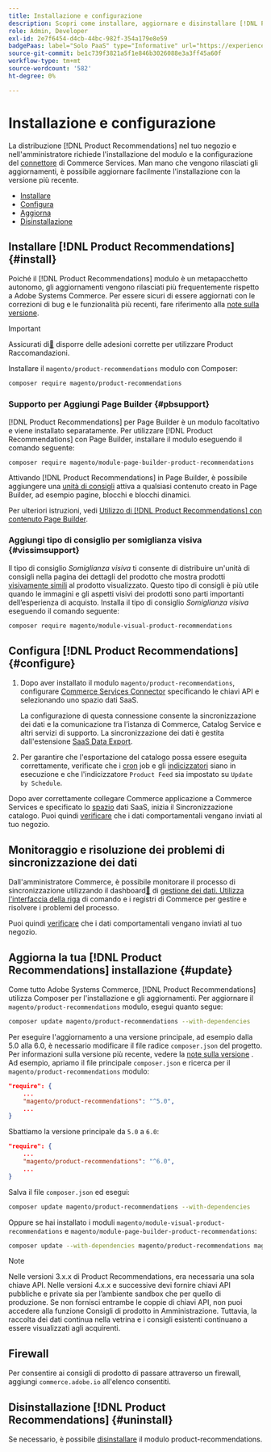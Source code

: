 ```yaml
---
title: Installazione e configurazione
description: Scopri come installare, aggiornare e disinstallare [!DNL Product Recommendations].
role: Admin, Developer
exl-id: 2e7f6454-d4cb-44bc-982f-354a179e8e59
badgePaas: label="Solo PaaS" type="Informative" url="https://experienceleague.adobe.com/en/docs/commerce/user-guides/product-solutions" tooltip="Applicabile solo ai progetti Adobe Commerce on Cloud (infrastruttura PaaS gestita da Adobe) e ai progetti on-premise."
source-git-commit: be1c739f3821a5f1e846b3026088e3a3ff45a60f
workflow-type: tm+mt
source-wordcount: '582'
ht-degree: 0%

---
```


# Installazione e configurazione

La distribuzione [!DNL Product Recommendations] nel tuo negozio e nell&#39;amministratore richiede l&#39;installazione del modulo e la configurazione del [connettore](../landing/saas.md) di Commerce Services. Man mano che vengono rilasciati gli aggiornamenti, è possibile aggiornare facilmente l&#39;installazione con la versione più recente.

- [Installare](#install)
- [Configura](#configure)
- [Aggiorna](#update)
- [Disinstallazione](#uninstall)

## Installare [!DNL Product Recommendations] {#install}

Poiché il [!DNL Product Recommendations] modulo è un metapacchetto autonomo, gli aggiornamenti vengono rilasciati più frequentemente rispetto a Adobe Systems Commerce. Per essere sicuri di essere aggiornati con le correzioni di bug e le funzionalità più recenti, fare riferimento alla [note sulla versione](release-notes.md).

>[!IMPORTANT]
>
>Assicurati di[&#128279;](../landing/saas.md#credentials) disporre delle adesioni corrette per utilizzare Product Raccomandazioni.

Installare il `magento/product-recommendations` modulo con Composer:

```bash
composer require magento/product-recommendations
```

### Supporto per Aggiungi Page Builder {#pbsupport}

[!DNL Product Recommendations] per Page Builder è un modulo facoltativo e viene installato separatamente. Per utilizzare [!DNL Product Recommendations] con Page Builder, installare il modulo eseguendo il comando seguente:

```bash
composer require magento/module-page-builder-product-recommendations
```

Attivando [!DNL Product Recommendations] in Page Builder, è possibile aggiungere una [unità di consigli](https://experienceleague.adobe.com/en/docs/commerce-admin/page-builder/add-content/recommendations) attiva a qualsiasi contenuto creato in Page Builder, ad esempio pagine, blocchi e blocchi dinamici.

Per ulteriori istruzioni, vedi [Utilizzo di [!DNL Product Recommendations] con contenuto Page Builder](page-builder.md).

### Aggiungi tipo di consiglio per somiglianza visiva {#vissimsupport}

Il tipo di consiglio _Somiglianza visiva_ ti consente di distribuire un&#39;unità di consigli nella pagina dei dettagli del prodotto che mostra prodotti [visivamente simili](type.md#visualsim) al prodotto visualizzato. Questo tipo di consigli è più utile quando le immagini e gli aspetti visivi dei prodotti sono parti importanti dell’esperienza di acquisto. Installa il tipo di consiglio _Somiglianza visiva_ eseguendo il comando seguente:

```bash
composer require magento/module-visual-product-recommendations
```

## Configura [!DNL Product Recommendations] {#configure}

1. Dopo aver installato il modulo `magento/product-recommendations`, configurare [Commerce Services Connector](../landing/saas.md) specificando le chiavi API e selezionando uno spazio dati SaaS.

   La configurazione di questa connessione consente la sincronizzazione dei dati e la comunicazione tra l’istanza di Commerce, Catalog Service e altri servizi di supporto. La sincronizzazione dei dati è gestita dall&#39;estensione [SaaS Data Export](../data-export/overview.md).

1. Per garantire che l&#39;esportazione del catalogo possa essere eseguita correttamente, verificate che i [cron](https://experienceleague.adobe.com/en/docs/commerce-operations/configuration-guide/cli/configure-cron-jobs) job e gli [indicizzatori](https://experienceleague.adobe.com/en/docs/commerce-operations/configuration-guide/cli/manage-indexers) siano in esecuzione e che l&#39;indicizzatore `Product Feed` sia impostato su `Update by Schedule`.

Dopo aver correttamente collegare Commerce applicazione a Commerce Services e specificato lo [spazio](../landing/saas.md#saas-configuration) dati SaaS, inizia il Sincronizzazione catalogo. Puoi quindi [verificare](verify.md) che i dati comportamentali vengano inviati al tuo negozio.

## Monitoraggio e risoluzione dei problemi di sincronizzazione dei dati

Dall&#39;amministratore Commerce, è possibile monitorare il processo di sincronizzazione utilizzando il dashboard[&#128279;](https://experienceleague.adobe.com/en/docs/commerce-admin/systems/data-transfer/data-dashboard) di [gestione dei dati. Utilizza l&#39;interfaccia della riga](../data-export/data-export-cli-commands.md#troubleshooting) di comando e i registri di Commerce per gestire e risolvere i problemi del processo.

Puoi quindi [verificare](verify.md) che i dati comportamentali vengano inviati al tuo negozio.

## Aggiorna la tua [!DNL Product Recommendations] installazione {#update}

Come tutto Adobe Systems Commerce, [!DNL Product Recommendations] utilizza Composer per l&#39;installazione e gli aggiornamenti. Per aggiornare il `magento/product-recommendations` modulo, esegui quanto segue:

```bash
composer update magento/product-recommendations --with-dependencies
```

Per eseguire l&#39;aggiornamento a una versione principale, ad esempio dalla 5.0 alla 6.0, è necessario modificare il file radice `composer.json` del progetto. Per informazioni sulla versione più recente, vedere la [note sulla versione](release-notes.md) . Ad esempio, apriamo il file principale `composer.json` e ricerca per il `magento/product-recommendations` modulo:

```json
"require": {
    ...
    "magento/product-recommendations": "^5.0",
    ...
}
```

Sbattiamo la versione principale da `5.0` a `6.0`:

```json
"require": {
    ...
    "magento/product-recommendations": "^6.0",
    ...
}
```

Salva il file `composer.json` ed esegui:

```bash
composer update magento/product-recommendations --with-dependencies
```

Oppure se hai installato i moduli `magento/module-visual-product-recommendations` e `magento/module-page-builder-product-recommendations`:

```bash
composer update --with-dependencies magento/product-recommendations magento/module-visual-product-recommendations magento/module-page-builder-product-recommendations
```

>[!NOTE]
>
> Nelle versioni 3.x.x di Product Recommendations, era necessaria una sola chiave API. Nelle versioni 4.x.x e successive devi fornire chiavi API pubbliche e private sia per l’ambiente sandbox che per quello di produzione. Se non fornisci entrambe le coppie di chiavi API, non puoi accedere alla funzione Consigli di prodotto in Amministrazione. Tuttavia, la raccolta dei dati continua nella vetrina e i consigli esistenti continuano a essere visualizzati agli acquirenti.

## Firewall

Per consentire ai consigli di prodotto di passare attraverso un firewall, aggiungi `commerce.adobe.io` all&#39;elenco consentiti.

## Disinstallazione [!DNL Product Recommendations] {#uninstall}

Se necessario, è possibile [disinstallare](https://experienceleague.adobe.com/en/docs/commerce-operations/installation-guide/tutorials/uninstall-modules) il modulo product-recommendations.
